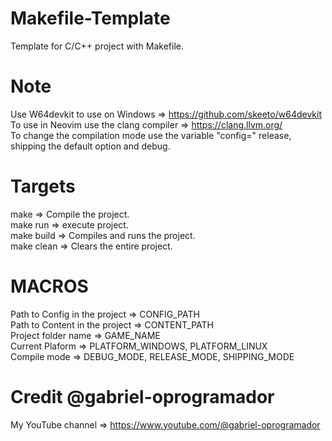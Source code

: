 # Makefile-Template
Template for C/C++ project with Makefile.

# Note
Use W64devkit to use on Windows => https://github.com/skeeto/w64devkit  
To use in Neovim use the clang compiler => https://clang.llvm.org/  
To change the compilation mode use the variable "config=" release, shipping the default option and debug.  

# Targets
make => Compile the project.  
make run => execute project.  
make build => Compiles and runs the project.  
make clean => Clears the entire project.  

# MACROS
Path to Config in the project => CONFIG_PATH  
Path to Content in the project => CONTENT_PATH  
Project folder name => GAME_NAME  
Current Plaform => PLATFORM_WINDOWS, PLATFORM_LINUX  
Compile mode => DEBUG_MODE, RELEASE_MODE, SHIPPING_MODE  

# Credit @gabriel-oprogramador
My YouTube channel => https://www.youtube.com/@gabriel-oprogramador